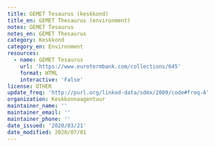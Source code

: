 ```yaml
---
title: GEMET Tesaurus (keskkond)
title_en: GEMET Thesaurus (environment)
notes: GEMET Tesaurus
notes_en: GEMET Thesaurus
category: Keskkond
category_en: Environment
resources:
  - name: GEMET Tesaurus
    url: 'https://www.eurotermbank.com/collections/645'
    format: HTML
    interactive: 'False'
license: OTHER
update_freq: 'http://purl.org/linked-data/sdmx/2009/code#freq-A'
organization: Keskkonnaagentuur
maintainer_name: ''
maintainer_email: ''
maintainer_phone: ''
date_issued: '2020/03/21'
date_modified: 2020/07/01
---
```

